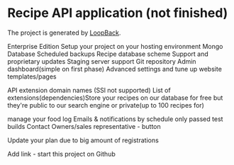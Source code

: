 # Recipe API application (not finished)

The project is generated by [LoopBack](http://loopback.io).


Enterprise Edition
Setup your project on your hosting environment
Mongo Database
Scheduled backups
Recipe database scheme
Support and proprietary updates
Staging server support
Git repository
Admin dashboard(simple on first phase)
Advanced settings and tune up website templates/pages

API extension
domain names (SSl not supported)
List of extensions(dependencies)Store your recipes on our database for free but they're public to our search engine or private(up to 100 recipes for)

manage your food log 
Emails & notifications by schedule only passed test builds
Contact Owners/sales representative - button

Update your plan due to big amount of registrations

Add link - start this project on Github
